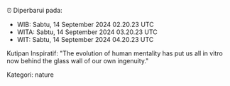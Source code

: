 ⏰ Diperbarui pada:
- WIB: Sabtu, 14 September 2024 02.20.23 UTC
- WITA: Sabtu, 14 September 2024 03.20.23 UTC
- WIT: Sabtu, 14 September 2024 04.20.23 UTC

Kutipan Inspiratif:
"The evolution of human mentality has put us all in vitro now behind the glass wall of our own ingenuity."


Kategori: nature

